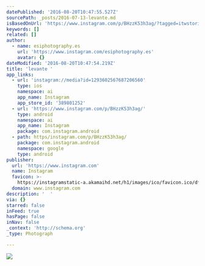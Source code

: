 ```yaml
---
datePublished: '2016-08-20T10:47:55.527Z'
sourcePath: _posts/2016-07-13-levante.md
isBasedOnUrl: 'https://www.instagram.com/p/BHzzK53h3ag/?tagged=itwstories'
keywords: []
related: []
author:
  - name: esiphotography.es
    url: 'https://www.instagram.com/esiphotography.es'
    avatar: {}
dateModified: '2016-08-20T10:47:54.219Z'
title: 'levante '
app_links:
  - url: 'instagram://media?id=1293602567687206560'
    type: ios
    namespace: ai
    app_name: Instagram
    app_store_id: '389801252'
  - url: 'https://www.instagram.com/p/BHzzK53h3ag/'
    type: android
    namespace: ai
    app_name: Instagram
    package: com.instagram.android
  - path: https/instagram.com/p/BHzzK53h3ag/
    package: com.instagram.android
    namespace: google
    type: android
publisher:
  url: 'https://www.instagram.com'
  name: Instagram
  favicon: >-
    https://instagramstatic-a.akamaihd.net/h1/images/ico/favicon.ico/dfa85bb1fd63.ico
  domain: www.instagram.com
description: '  '
via: {}
starred: false
inFeed: true
hasPage: false
inNav: false
_context: 'http://schema.org'
_type: Photograph

---
```

![  ](https://imgflo.herokuapp.com/graph/vahj1ThiexotieMo/4cb6d0ab001e6704efbf9ad2cad3973a/noop.jpg?input=https%3A%2F%2Fscontent.cdninstagram.com%2Ft51.2885-15%2Fs640x640%2Fsh0.08%2Fe35%2F13724642_1735940719997136_1022884078_n.jpg%3Fig_cache_key%3DMTI5MzYwMjU2NzY4NzIwNjU2MA%253D%253D.2)